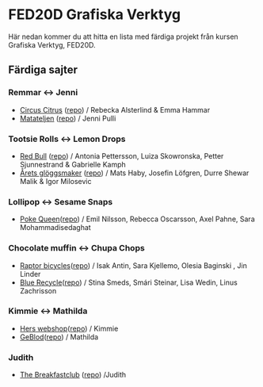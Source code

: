 # FED20D Grafiska Verktyg

Här nedan kommer du att hitta en lista med färdiga projekt från kursen Grafiska Verktyg, FED20D.

## Färdiga sajter

### Remmar ↔ Jenni

-   [Circus Citrus](https://rebeckaalsterlind.github.io/circus_citrus/) ([repo](https://github.com/rebeckaalsterlind/circus_citrus)) / Rebecka Alsterlind & Emma Hammar
-   [Matateljen](https://fed20d-matateljen.jennipulli.se/) ([repo](https://github.com/Medieinstitutet/fed20d-grafiska-verktyg-matateljen)) / Jenni Pulli

### Tootsie Rolls ↔ Lemon Drops

-   [Red Bull](https://gabriellekamph.github.io/tootsie-rolls/) ([repo](https://github.com/gabriellekamph/tootsie-rolls)) / Antonia Pettersson, Luiza Skowronska, Petter Sjunnestrand & Gabrielle Kamph
-   [Årets glöggsmaker](https://brave-turing-b1d1be.netlify.app/) ([repo](https://github.com/MatsHaby/GV_Design-Sprint/tree/main/design)) / Mats Haby, Josefin Löfgren, Durre Shewar Malik & Igor Milosevic

### Lollipop ↔ Sesame Snaps

-   [Poke Queen](https://nifty-blackwell-8beed5.netlify.app/)([repo](https://github.com/rebecka-oscarsson/lollipop.git)) / Emil Nilsson, Rebecca Oscarsson, Axel Pahne, Sara Mohammadisedaghat

### Chocolate muffin ↔ Chupa Chops

-   [Raptor bicycles](https://ant1n.github.io/Chupa-Chups/)([repo](https://github.com/Ant1N/Chupa-Chups)) / Isak Antin, Sara Kjellemo, Olesia Baginski
, Jin Linder
-   [Blue Recycle](https://smaristeinar.github.io/blue-recycle/)([repo](https://github.com/smaristeinar/blue-recycle)) / Stina Smeds, Smári Steinar, Lisa Wedin, Linus Zachrisson

### Kimmie ↔ Mathilda
-   [Hers webshop](https://kimmiich.github.io/Mathildas-webshop/)([repo](https://github.com/Kimmiich/Mathildas-webshop)) / Kimmie
-   [GeBlod](https://mathildap.github.io/GEBLOD/)([repo](https://github.com/Mathildap/GEBLOD.git)) / Mathilda

### Judith
-   [The Breakfastclub](https://jgammelli.github.io/Breakfastclub/) ([repo](https://github.com/JGammelli/Breakfastclub)) /Judith


